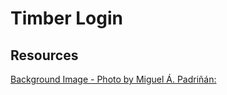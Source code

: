 # Timber Login

## Resources
[Background Image - Photo by Miguel Á. Padriñán:](https://www.pexels.com/photo/brown-wooden-surface-230515/)